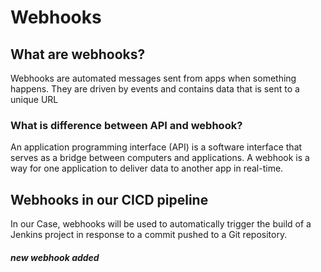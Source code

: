 # Webhooks
## What are webhooks?
Webhooks are automated messages sent from apps when something happens. They are driven by events and contains data that is sent to a unique URL

### What is difference between API and webhook?
An application programming interface (API) is a software interface that serves as a bridge between computers and applications. A webhook is a way for one application to deliver data to another app in real-time.

## Webhooks in our CICD pipeline
In our Case, webhooks will be used to automatically trigger the build of a Jenkins project in response to a commit pushed to a Git repository.



##### new webhook added